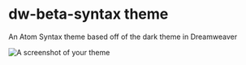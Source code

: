 # dw-beta-syntax theme

An Atom Syntax theme based off of the dark theme in Dreamweaver

![A screenshot of your theme](https://www.dropbox.com/s/n568mlmdaaju2q0/dw-beta-theme.png?dl=0)

